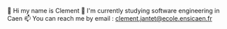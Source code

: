 👋 Hi my name  is Clement
🌱 I'm currently studying software engineering in Caen
📫 You can reach me by email : clement.jantet@ecole.ensicaen.fr
